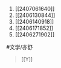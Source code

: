 1. [[2407061640]]
2. [[2406130844]]
3. [[2406140918]]
4. [[2406171852]]
5. [[2406271902]]

#文学/亦舒 
>[[Y]]
